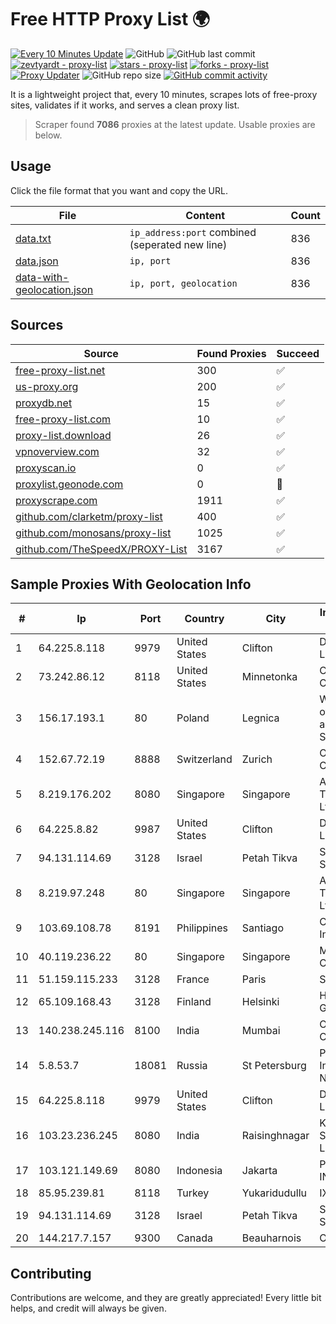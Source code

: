 
# Free HTTP Proxy List 🌍

[![Every 10 Minutes Update](https://github.com/mertguvencli/http-proxy-list/actions/workflows/main.yml/badge.svg?branch=main)](https://github.com/mertguvencli/http-proxy-list/actions/workflows/main.yml)
![GitHub](https://img.shields.io/github/license/mertguvencli/http-proxy-list)
![GitHub last commit](https://img.shields.io/github/last-commit/mertguvencli/http-proxy-list)
[![zevtyardt - proxy-list](https://img.shields.io/static/v1?label=zevtyardt&message=proxy-list&color=blue&logo=github)](https://github.com/zevtyardt/proxy-list "Go to GitHub repo")
[![stars - proxy-list](https://img.shields.io/github/stars/zevtyardt/proxy-list?style=social)](https://github.com/zevtyardt/proxy-list)
[![forks - proxy-list](https://img.shields.io/github/forks/zevtyardt/proxy-list?style=social)](https://github.com/zevtyardt/proxy-list)
[![Proxy Updater](https://github.com/zevtyardt/proxy-list/workflows/Proxy%20Updater/badge.svg)](https://github.com/zevtyardt/proxy-list/actions?query=workflow:"Proxy+Updater")
![GitHub repo size](https://img.shields.io/github/repo-size/zevtyardt/proxy-list)
[![GitHub commit activity](https://img.shields.io/github/commit-activity/m/zevtyardt/proxy-list?logo=commits)](https://github.com/zevtyardt/proxy-list/commits/main)

It is a lightweight project that, every 10 minutes, scrapes lots of free-proxy sites, validates if it works, and serves a clean proxy list.

> Scraper found **7086** proxies at the latest update. Usable proxies are below.

## Usage

Click the file format that you want and copy the URL.

|File|Content|Count|
|----|-------|-----|
|[data.txt](https://raw.githubusercontent.com/mertguvencli/http-proxy-list/main/proxy-list/data.txt)|`ip_address:port` combined (seperated new line)|836|
|[data.json](https://raw.githubusercontent.com/mertguvencli/http-proxy-list/main/proxy-list/data.json)|`ip, port`|836|
|[data-with-geolocation.json](https://raw.githubusercontent.com/mertguvencli/http-proxy-list/main/proxy-list/data-with-geolocation.json)|`ip, port, geolocation`|836|

## Sources

|Source|Found Proxies|Succeed|
|------|-------------|-------|
|[free-proxy-list.net](https://free-proxy-list.net)|300|✅|
|[us-proxy.org](https://www.us-proxy.org)|200|✅|
|[proxydb.net](http://proxydb.net)|15|✅|
|[free-proxy-list.com](https://free-proxy-list.com/?page=&port=&type%5B%5D=http&type%5B%5D=https&up_time=0&search=Search)|10|✅|
|[proxy-list.download](https://www.proxy-list.download/HTTP)|26|✅|
|[vpnoverview.com](https://vpnoverview.com/privacy/anonymous-browsing/free-proxy-servers)|32|✅|
|[proxyscan.io](https://www.proxyscan.io)|0|✅|
|[proxylist.geonode.com](https://proxylist.geonode.com/api/proxy-list?limit=300&page=1&sort_by=lastChecked&sort_type=desc&protocols=http,https)|0|🚫|
|[proxyscrape.com](https://api.proxyscrape.com/v2/?request=displayproxies&protocol=http&timeout=10000&country=all&ssl=all&anonymity=all)|1911|✅|
|[github.com/clarketm/proxy-list](https://raw.githubusercontent.com/clarketm/proxy-list/master/proxy-list-raw.txt)|400|✅|
|[github.com/monosans/proxy-list](https://raw.githubusercontent.com/monosans/proxy-list/main/proxies/http.txt)|1025|✅|
|[github.com/TheSpeedX/PROXY-List](https://raw.githubusercontent.com/TheSpeedX/PROXY-List/master/http.txt)|3167|✅|


## Sample Proxies With Geolocation Info

|#|Ip|Port|Country|City|Internet Service Provider|
|-|--|----|-------|----|-------------------------|
|1|64.225.8.118|9979|United States|Clifton|DigitalOcean, LLC|
|2|73.242.86.12|8118|United States|Minnetonka|Comcast Cable Communications|
|3|156.17.193.1|80|Poland|Legnica|Wroclaw Centre of Networking and Supercomputing|
|4|152.67.72.19|8888|Switzerland|Zurich|Oracle Corporation|
|5|8.219.176.202|8080|Singapore|Singapore|Alibaba (US) Technology Co., Ltd.|
|6|64.225.8.82|9987|United States|Clifton|DigitalOcean, LLC|
|7|94.131.114.69|3128|Israel|Petah Tikva|Stark Industries Solutions LTD|
|8|8.219.97.248|80|Singapore|Singapore|Alibaba (US) Technology Co., Ltd.|
|9|103.69.108.78|8191|Philippines|Santiago|CITI Cableworld Inc.|
|10|40.119.236.22|80|Singapore|Singapore|Microsoft Corporation|
|11|51.159.115.233|3128|France|Paris|SCALEWAY|
|12|65.109.168.43|3128|Finland|Helsinki|Hetzner Online GmbH|
|13|140.238.245.116|8100|India|Mumbai|Oracle Corporation|
|14|5.8.53.7|18081|Russia|St Petersburg|Petersburg Internet Network ltd|
|15|64.225.8.118|9979|United States|Clifton|DigitalOcean, LLC|
|16|103.23.236.245|8080|India|Raisinghnagar|Kappa Internet Services Private Limited|
|17|103.121.149.69|8080|Indonesia|Jakarta|PT EMERIO INDONESIA|
|18|85.95.239.81|8118|Turkey|Yukaridudullu|IXIRHOST|
|19|94.131.114.69|3128|Israel|Petah Tikva|Stark Industries Solutions LTD|
|20|144.217.7.157|9300|Canada|Beauharnois|OVH SAS|



## Contributing

Contributions are welcome, and they are greatly appreciated! Every
little bit helps, and credit will always be given.

